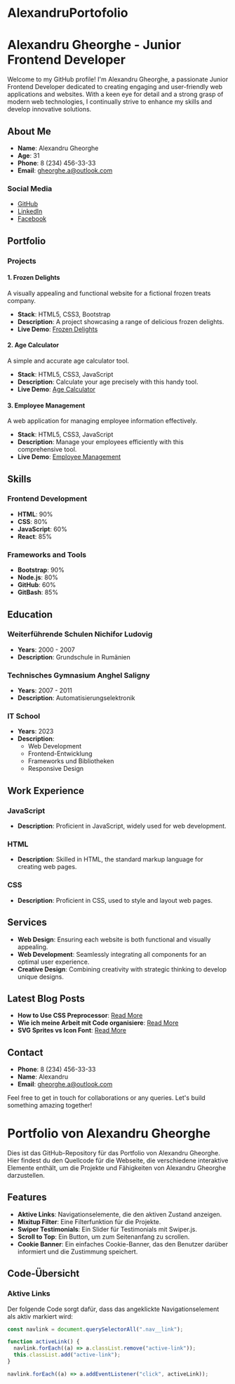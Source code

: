 # AlexandruPortofolio

# Alexandru Gheorghe - Junior Frontend Developer

Welcome to my GitHub profile! I'm Alexandru Gheorghe, a passionate Junior Frontend Developer dedicated to creating engaging and user-friendly web applications and websites. With a keen eye for detail and a strong grasp of modern web technologies, I continually strive to enhance my skills and develop innovative solutions.

## About Me

- **Name**: Alexandru Gheorghe
- **Age**: 31
- **Phone**: 8 (234) 456-33-33
- **Email**: gheorghe.a@outlook.com

### Social Media

- [GitHub](https://github.com/Alexandru-Dumitrel-Gheorghe)
- [LinkedIn](https://www.linkedin.com/)
- [Facebook](https://www.facebook.com/)

## Portfolio

### Projects

#### 1. Frozen Delights

A visually appealing and functional website for a fictional frozen treats company.

- **Stack**: HTML5, CSS3, Bootstrap
- **Description**: A project showcasing a range of delicious frozen delights.
- **Live Demo**: [Frozen Delights](https://cool-lamington-fb814f.netlify.app/)

#### 2. Age Calculator

A simple and accurate age calculator tool.

- **Stack**: HTML5, CSS3, JavaScript
- **Description**: Calculate your age precisely with this handy tool.
- **Live Demo**: [Age Calculator](https://super-mermaid-8a5d9f.netlify.app/)

#### 3. Employee Management

A web application for managing employee information effectively.

- **Stack**: HTML5, CSS3, JavaScript
- **Description**: Manage your employees efficiently with this comprehensive tool.
- **Live Demo**: [Employee Management](https://6665ac94df48c5d14ea1b23b--frolicking-medovik-cb3cab.netlify.app/)

## Skills

### Frontend Development

- **HTML**: 90%
- **CSS**: 80%
- **JavaScript**: 60%
- **React**: 85%

### Frameworks and Tools

- **Bootstrap**: 90%
- **Node.js**: 80%
- **GitHub**: 60%
- **GitBash**: 85%

## Education

### Weiterführende Schulen Nichifor Ludovig

- **Years**: 2000 - 2007
- **Description**: Grundschule in Rumänien

### Technisches Gymnasium Anghel Saligny

- **Years**: 2007 - 2011
- **Description**: Automatisierungselektronik

### IT School

- **Years**: 2023
- **Description**:
  - Web Development
  - Frontend-Entwicklung
  - Frameworks und Bibliotheken
  - Responsive Design

## Work Experience

### JavaScript

- **Description**: Proficient in JavaScript, widely used for web development.

### HTML

- **Description**: Skilled in HTML, the standard markup language for creating web pages.

### CSS

- **Description**: Proficient in CSS, used to style and layout web pages.

## Services

- **Web Design**: Ensuring each website is both functional and visually appealing.
- **Web Development**: Seamlessly integrating all components for an optimal user experience.
- **Creative Design**: Combining creativity with strategic thinking to develop unique designs.

## Latest Blog Posts

- **How to Use CSS Preprocessor**: [Read More](blog_details.html)
- **Wie ich meine Arbeit mit Code organisiere**: [Read More](blog_details.html)
- **SVG Sprites vs Icon Font**: [Read More](blog_details.html)

## Contact

- **Phone**: 8 (234) 456-33-33
- **Name**: Alexandru
- **Email**: gheorghe.a@outlook.com

Feel free to get in touch for collaborations or any queries. Let's build something amazing together!

# Portfolio von Alexandru Gheorghe

Dies ist das GitHub-Repository für das Portfolio von Alexandru Gheorghe. Hier findest du den Quellcode für die Webseite, die verschiedene interaktive Elemente enthält, um die Projekte und Fähigkeiten von Alexandru Gheorghe darzustellen.

## Features

- **Aktive Links**: Navigationselemente, die den aktiven Zustand anzeigen.
- **Mixitup Filter**: Eine Filterfunktion für die Projekte.
- **Swiper Testimonials**: Ein Slider für Testimonials mit Swiper.js.
- **Scroll to Top**: Ein Button, um zum Seitenanfang zu scrollen.
- **Cookie Banner**: Ein einfaches Cookie-Banner, das den Benutzer darüber informiert und die Zustimmung speichert.

## Code-Übersicht

### Aktive Links

Der folgende Code sorgt dafür, dass das angeklickte Navigationselement als aktiv markiert wird:

```javascript
const navlink = document.querySelectorAll(".nav__link");

function activeLink() {
  navlink.forEach((a) => a.classList.remove("active-link"));
  this.classList.add("active-link");
}

navlink.forEach((a) => a.addEventListener("click", activeLink));
```
